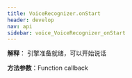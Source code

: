 ```yaml
---
title: VoiceRecognizer.onStart
header: develop
nav: api
sidebar: voice_VoiceRecognizer_onStart
---
```


**解释**： 引擎准备就绪，可以开始说话

**方法参数**：Function callback

 